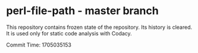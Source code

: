 # perl-file-path - master branch

This repository contains frozen state of the repository.
Its history is cleared. It is used only for static code
analysis with Codacy.

Commit Time: 1705035153